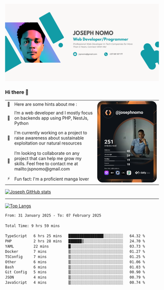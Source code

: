![Banner of my profile!](/Joseph_NOMO_NEW.png "Banner")

### Hi there 👋

<!--- | --  | 👋  | Here are some hints about me :                                                                                                 | <td rowspan=6><img src="/devcard.svg" width="400" alt="Joseph NOMO's Dev Card"/></td> |
| --- | --- | ------------------------------------------------------------------------------------------------------------------------------ | ------------------------------------------------------------------------------------- |
| --  | 🔭  | I’m a web developer and I mostly focus on backends app using PHP, NestJs, Python                                               |
| --  | 🦁  | I'm currently working on a project to raise awareness about sustainable exploitation our natural resources                     |
| --  | 👯  | I’m looking to collaborate on any project that can help me grow my skills. Feel free to contact me at mailto:jspnomo@gmail.com |
| --  | ⚡  | Fun fact: I'm a proficient manga lover                                                                                         |
--->

<table>
    <tr>
        <td width="1%">👋</td>
        <td width="55%">Here are some hints about me :</td>
        <td rowspan=6 width="44%"><img src="/devcard.svg" width="400" alt="Joseph NOMO's Dev Card"/></td>
    </tr>
    <tr>
        <td>🔭</td>
        <td>I’m a web developer and I mostly focus on backends app using PHP, NestJs, Python</td>
    </tr>
    <tr>
        <td>🦁</td>
        <td>I'm currently working on a project to raise awareness about sustainable exploitation our natural resources</td>
    </tr>
    <tr>
        <td>👯</td>
        <td>I’m looking to collaborate on any project that can help me grow my skills. Feel free to contact me at mailto:jspnomo@gmail.com</td>
    </tr>
    <tr>
        <td>⚡</td>
        <td>Fun fact: I'm a proficient manga lover</td>
    </tr>

</table>

[![Joseph GitHub stats](https://github-readme-stats-seven-sigma-53.vercel.app/api?username=Jspascal)](https://github.com/Jspascal/github-readme-stats)

---

[![Top Langs](https://github-readme-stats-seven-sigma-53.vercel.app/api/top-langs/?username=Jspascal&layout=compact)](https://github.com/Jspascal/github-readme-stats)

<!--START_SECTION:waka-->

```txt
From: 31 January 2025 - To: 07 February 2025

Total Time: 9 hrs 59 mins

TypeScript   6 hrs 25 mins   ████████████████░░░░░░░░░   64.32 %
PHP          2 hrs 28 mins   ██████▒░░░░░░░░░░░░░░░░░░   24.70 %
YAML         22 mins         █░░░░░░░░░░░░░░░░░░░░░░░░   03.73 %
Docker       7 mins          ▒░░░░░░░░░░░░░░░░░░░░░░░░   01.27 %
TSConfig     7 mins          ▒░░░░░░░░░░░░░░░░░░░░░░░░   01.25 %
Other        6 mins          ▒░░░░░░░░░░░░░░░░░░░░░░░░   01.06 %
Bash         6 mins          ▒░░░░░░░░░░░░░░░░░░░░░░░░   01.03 %
Git Config   5 mins          ▒░░░░░░░░░░░░░░░░░░░░░░░░   00.90 %
JSON         4 mins          ▒░░░░░░░░░░░░░░░░░░░░░░░░   00.79 %
JavaScript   4 mins          ▒░░░░░░░░░░░░░░░░░░░░░░░░   00.74 %
```

<!--END_SECTION:waka-->
